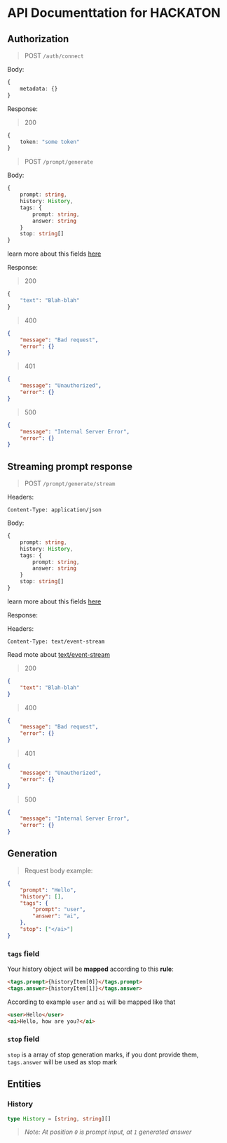 
# API Documenttation for HACKATON


## Authorization

> POST `/auth/connect`

Body:
```ts
{
    metadata: {}
}
``` 
Response:
> 200
```ts
{
    token: "some token"
}
```

> POST `/prompt/generate`

Body:
```ts
{
    prompt: string,
    history: History,
    tags: {
        prompt: string,
        answer: string
    }
    stop: string[]
}
```
learn more about this fields [here](#Generation)

Response:
> 200
```ts title=200
{
    "text": "Blah-blah"
}
```
> 400
```json
{
    "message": "Bad request",
    "error": {}
}
```
> 401
```json
{
    "message": "Unauthorized",
    "error": {}
}
```
> 500
```json
{
    "message": "Internal Server Error",
    "error": {}
}
```

## Streaming prompt response
> POST `/prompt/generate/stream`

Headers:
```http
Content-Type: application/json
```
Body:
```ts
{
    prompt: string,
    history: History,
    tags: {
        prompt: string,
        answer: string
    }
    stop: string[]
}
```
learn more about this fields [here](#generation)

Response:

Headers: 
```http
Content-Type: text/event-stream
```
Read mote about [text/event-stream](#authorization)
> 200
```json
{
    "text": "Blah-blah"
}
```
> 400
```json
{
    "message": "Bad request",
    "error": {}
}
```
> 401
```json
{
    "message": "Unauthorized",
    "error": {}
}
```
> 500
```json
{
    "message": "Internal Server Error",
    "error": {}
}
```

## Generation

> Request body example:
>
```json
{
    "prompt": "Hello",
    "history": [],
    "tags": {
        "prompt": "user",
        "answer": "ai",
    },
    "stop": ["</ai>"]
}
```
### `tags` field


Your history object will be **mapped** according to this **rule**:
```html
<tags.prompt>{historyItem[0]}</tags.prompt>
<tags.answer>{historyItem[1]}</tags.answer>
```
According to example `user` and `ai` will be mapped like that
```html title=example
<user>Hello</user>
<ai>Hello, how are you?</ai>
```

### `stop` field
`stop` is a array of stop generation marks, if you dont provide them, `tags.answer` will be used as stop mark

## Entities

### History
```ts
type History = [string, string][]
```
> *Note: At position `0` is prompt input, at `1` generated answer*
